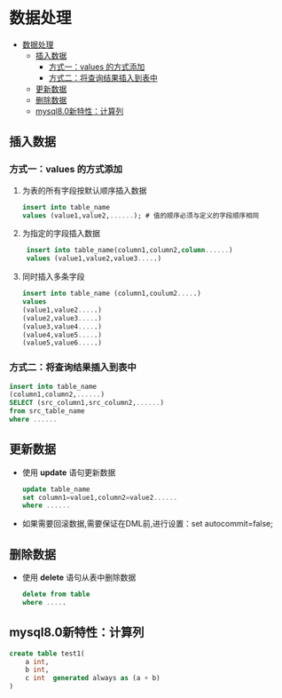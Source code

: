 # 数据处理

- [数据处理](#数据处理)
  - [插入数据](#插入数据)
    - [方式一：values 的方式添加](#方式一values-的方式添加)
    - [方式二：将查询结果插入到表中](#方式二将查询结果插入到表中)
  - [更新数据](#更新数据)
  - [删除数据](#删除数据)
  - [mysql8.0新特性：计算列](#mysql80新特性计算列)

## 插入数据

### 方式一：values 的方式添加

1. 为表的所有字段按默认顺序插入数据

   ```sql
   insert into table_name
   values (value1,value2,......); # 值的顺序必须与定义的字段顺序相同
   ```

2. 为指定的字段插入数据

   ```sql
    insert into table_name(column1,column2,column......)
    values (value1,value2,value3.....)
   ```

3. 同时插入多条字段

    ```sql
    insert into table_name (column1,coulum2.....)
    values
    (value1,value2.....)
    (value2,value3.....)
    (value3,value4.....)
    (value4,value5.....)
    (value5,value6.....)
    ```

### 方式二：将查询结果插入到表中

```sql
insert into table_name
(column1,column2,......)
SELECT (src_column1,src_column2,......)
from src_table_name
where ......
```

## 更新数据

- 使用 **update** 语句更新数据

    ```sql
    update table_name
    set column1=value1,column2=value2......
    where ......
    ```

- 如果需要回滚数据,需要保证在DML前,进行设置：set autocommit=false;

## 删除数据

- 使用 **delete** 语句从表中删除数据

    ```sql
    delete from table
    where .....
    ```

## mysql8.0新特性：计算列

```sql
create table test1(
    a int,
    b int,
    c int  generated always as (a + b)
)
```